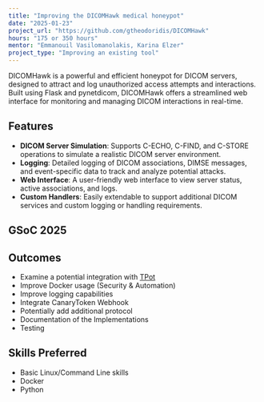 ```yaml
---
title: "Improving the DICOMHawk medical honeypot"
date: "2025-01-23"
project_url: "https://github.com/gtheodoridis/DICOMHawk"
hours: "175 or 350 hours"
mentor: "Emmanouil Vasilomanolakis, Karina Elzer"
project_type: "Improving an existing tool"
---
```


DICOMHawk is a powerful and efficient honeypot for DICOM servers, designed to attract and log unauthorized access attempts and interactions. Built using Flask and pynetdicom, DICOMHawk offers a streamlined web interface for monitoring and managing DICOM interactions in real-time.

## Features

- **DICOM Server Simulation**: Supports C-ECHO, C-FIND, and C-STORE operations to simulate a realistic DICOM server environment.
- **Logging**: Detailed logging of DICOM associations, DIMSE messages, and event-specific data to track and analyze potential attacks.
- **Web Interface**: A user-friendly web interface to view server status, active associations, and logs.
- **Custom Handlers**: Easily extendable to support additional DICOM services and custom logging or handling requirements.

## GSoC 2025

## Outcomes
- Examine a potential integration with [TPot](https://github.com/telekom-security/tpotce)
- Improve Docker usage (Security & Automation)
- Improve logging capabilities
- Integrate CanaryToken Webhook
- Potentially add additional protocol
- Documentation of the Implementations
- Testing
   
## Skills Preferred
- Basic Linux/Command Line skills
- Docker 
- Python 
